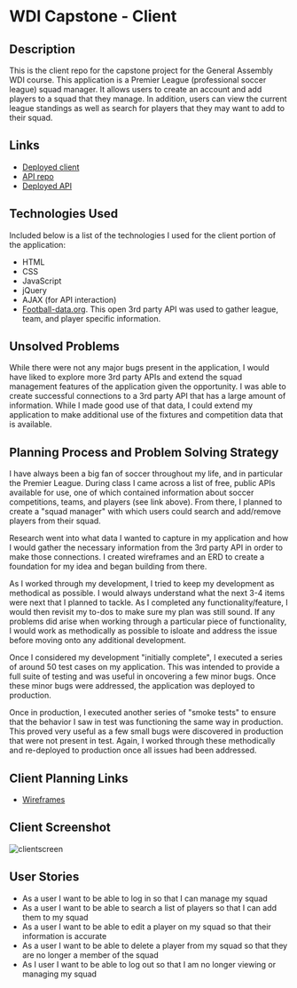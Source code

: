 # WDI Capstone - Client

## Description

This is the client repo for the capstone project for the General Assembly WDI course. This application is a Premier League (professional soccer league) squad manager. It allows users to create an account and add players to a squad that they manage. In addition, users can view the current league standings as well as search for players that they may want to add to their squad.

## Links
- [Deployed client](https://mjs6745.github.io/capstone-client/)
- [API repo](https://github.com/MJS6745/capstone-api)
- [Deployed API](https://protected-ocean-97576.herokuapp.com/)

## Technologies Used

Included below is a list of the technologies I used for the client portion of the application:
- HTML
- CSS
- JavaScript
- jQuery
- AJAX (for API interaction)
- [Football-data.org](http://api.football-data.org/index). This open 3rd party API was used to gather league, team, and player specific information.

## Unsolved Problems

While there were not any major bugs present in the application, I would have liked to explore more 3rd party APIs and extend the squad management features of the application given the opportunity. I was able to create successful connections to a 3rd party API that has a large amount of information. While I made good use of that data, I could extend my application to make additional use of the fixtures and competition data that is available.

## Planning Process and Problem Solving Strategy

I have always been a big fan of soccer throughout my life, and in particular the Premier League. During class I came across a list of free, public APIs available for use, one of which contained information about soccer competitions, teams, and players (see link above). From there, I planned to create a "squad manager" with which users could search and add/remove players from their squad.

Research went into what data I wanted to capture in my application and how I would gather the necessary information from the 3rd party API in order to make those connections. I created wireframes and an ERD to create a foundation for my idea and began building from there.

As I worked through my development, I tried to keep my development as methodical as possible. I would always understand what the next 3-4 items were next that I planned to tackle. As I completed any functionality/feature, I would then revisit my to-dos to make sure my plan was still sound. If any problems did arise when working through a particular piece of functionality, I would work as methodically as possible to isloate and address the issue before moving onto any additional development.

Once I considered my development "initially complete", I executed a series of around 50 test cases on my application. This was intended to provide a full suite of testing and was useful in oncovering a few minor bugs. Once these minor bugs were addressed, the application was deployed to production.

Once in production, I executed another series of "smoke tests" to ensure that the behavior I saw in test was functioning the same way in production. This proved very useful as a few small bugs were discovered in production that were not present in test. Again, I worked through these methodically and re-deployed to production once all issues had been addressed.

## Client Planning Links
- [Wireframes](https://imgur.com/zFmAdLR)

## Client Screenshot
![clientscreen](https://i.imgur.com/XU8TY4L.png)

## User Stories
- As a user I want to be able to log in so that I can manage my squad
- As a user I want to be able to search a list of players so that I can add them to my squad
- As a user I want to be able to edit a player on my squad so that their information is accurate
- As a user I want to be able to delete a player from my squad so that they are no longer a member of the squad
- As I user I want to be able to log out so that I am no longer viewing or managing my squad
